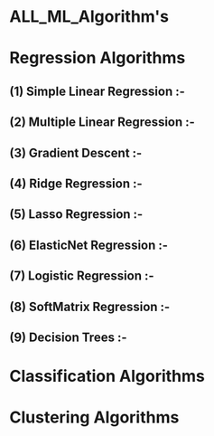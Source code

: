 # ALL_ML_Algorithm's

# Regression Algorithms

## (1) Simple Linear Regression  :- 
## (2) Multiple Linear Regression  :- 
## (3) Gradient Descent  :- 
## (4) Ridge Regression :-
## (5) Lasso Regression :-
## (6) ElasticNet Regression :-
## (7) Logistic Regression :-
## (8) SoftMatrix Regression :-
## (9) Decision Trees :- 

# Classification Algorithms
# Clustering Algorithms



